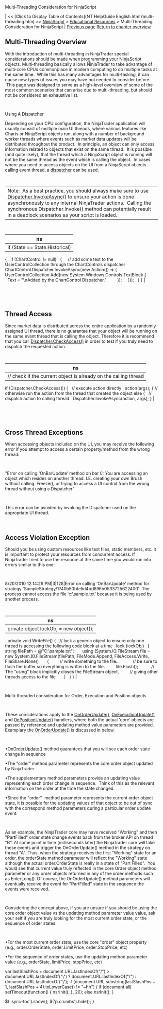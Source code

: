 ﻿










 


Multi-Threading Consideration for NinjaScript







| &lt;&lt; [Click to Display Table of Contents](NT HelpGuide English.html?multi-threading.htm) &gt;&gt;
 [NinjaScript](ninjascript.htm) &gt; [Educational Resources](educational_resources.htm) &gt;
Multi-Threading Consideration for NinjaScript | [Previous page](historical_order_backfill_logic.htm)
[Return to chapter overview](educational_resources.htm)










Multi-Threading Overview
------------------------


With the introduction of multi-threading in NinjaTrader special considerations should be made when programming your NinjaScript objects. Multi-threading basically allows NinjaTrader to take advantage of multi-core CPUs commonplace in modern computing to do multiple tasks at the same time.  While this has many advantages for multi-tasking, it can cause new types of issues you may have not needed to consider before.  This page was designed to serve as a high-level overview of some of the most common scenarios that can arise due to multi-threading, but should not be considered an exhaustive list.  


 


Using A Dispatcher


Depending on your CPU configuration, the NinjaTrader application will usually consist of multiple main UI threads, where various features like Charts or NinjaScript objects run, along with a number of background worker threads where events such as market data updates will be distributed throughout the product.  In principle, an object can only access information related to objects that exist on the same thread.  It is possible (and quite likely), that the thread which a NinjaScript object is running will not be the same thread as the event which is calling the object.  In cases where you need to access objects on the UI from a NinjaScript objects calling event thread, a [dispatcher](https://msdn.microsoft.com/en-us/library/system.windows.threading.dispatcher(v=vs.110).aspx) can be used.


 




|  |
| --- |
| Note:  As a best practice, you should always make sure to use [Dispatcher.InvokeAsync()](https://msdn.microsoft.com/en-us/library/system.windows.threading.dispatcher.invokeasync(v=vs.110).aspx) to ensure your action is done asynchronously to any internal NinjaTrader actions.  Calling the synchronous Dispatcher.Invoke() method can potentially result in a deadlock scenarios as your script is loaded. |



 




| ns  |
| --- |
| if (State == State.Historical)
{
   if (ChartControl != null)
   {
     // add some text to the UserControlCollection through the ChartControls dispatcher
     ChartControl.Dispatcher.InvokeAsync(new Action(() =&gt; {
         UserControlCollection.Add(new System.Windows.Controls.TextBlock {
           Text = "\nAdded by the ChartControl Dispatcher."
         });
     }));
   }
} |



 


 


Thread Access
-------------


Since market data is distributed across the entire application by a randomly assigned UI thread, there is no guarantee that your object will be running on the same event thread that is calling the object. Therefore it is recommend that you call [Dispatcher.CheckAccess()](https://msdn.microsoft.com/en-us/library/system.windows.threading.dispatcher.checkaccess(v=vs.110).aspx) in order to test if you truly need to dispatch the requested action.


 




| ns  |
| --- |
| // check if the current object is already on the calling thread
if (Dispatcher.CheckAccess())
{
   // execute action directly
   action(args);
}
// otherwise run the action from the thread that created the object
else
{
   // dispatch action to calling thread
   Dispatcher.InvokeAsync(action, args);
} |



 


 


Cross Thread Exceptions
-----------------------


When accessing objects included on the UI, you may receive the following error if you attempt to access a certain property/method from the wrong thread:


 


"Error on calling 'OnBarUpdate' method on bar 0: You are accessing an object which resides on another thread. I.E. creating your own Brush without calling .Freeze(), or trying to access a UI control from the wrong thread without using a Dispatcher"


 


This error can be avoided by invoking the Dispatcher used on the appropriate UI thread.


 


Access Violation Exception
--------------------------


Should you be using custom resources like text files, static members, etc. it is important to protect your resources from concurrent access. If NinjaTrader tried to use the resource at the same time you would run into errors similar to this one:


 


8/20/2010 12:14:29 PM|3|128|Error on calling 'OnBarUpdate' method for strategy 'SampleStrategy/1740b50bfe5d4bd896b0533725622400': The process cannot access the file 'c:\sample.txt' because it is being used by another process.


 




| ns  |
| --- |
| private object lockObj = new object();
 
private void WriteFile()
{
   // lock a generic object to ensure only one thread is accessing the following code block at a time
   lock (lockObj)
   {
       string filePath = @"C:\sample.txt";
       using (System.IO.FileStream file = new System.IO.FileStream(filePath, FileMode.Append, FileAccess.Write, FileShare.None))
       {
         // write something to the file...
 
         // be sure to flush the buffer so everything is written to the file.
         file.Flush();
 
         // The "using" block implicitly closes the FileStream object,
         // giving other threads access to the file
       }
   }
} |



 


Multi-threaded consideration for Order, Execution and Position objects 


 


These considerations apply to the [OnOrderUpdate()](onorderupdate.htm), [OnExecutionUpdate()](onexecutionupdate.htm) and [OnPositionUpdate()](onpositionupdate.htm) handlers, where both the actual 'core' objects are passed by reference and updating method value parameters are provided. Examplary the [OnOrderUpdate()](onorderupdate.htm) is discussed in below.


 


•[OnOrderUpdate()](onorderupdate.htm) method guarantees that you will see each order state change in sequence 

•The "order" method parameter represents the core order object updated by NinjaTrader

•The supplementary method parameters provide an updating value representing each order change in sequence.  Think of this as the relevant information on the order at the time the state changed.

•Since the "order"  method parameter represents the current order object state, it is possible for the updating values of that object to be out of sync with the correspond method parameters during a particular order update event.

 


As an example, the NinjaTrader core may have received "Working" and then "PartFilled" order state change events back from the broker API on thread "B". At some point in time (milliseconds later) the NinjaTrader core will take these events and trigger the OnOrderUpdate() method in the strategy on thread "A". Thus, when the strategy receives the first "Working" state for an order, the orderState method parameter will reflect the "Working" state although the actual order.OrderState is really in a state of "Part Filled".  You would see that current value truly reflected in the core Order object method parameter or any order objects returned in any of the order methods such as EnterLong(). Of course, the OnOrderUpdate() method parameters will eventually receive the event for "PartFilled" state in the sequence the events were received. 


 


Considering the concept above, if you are unsure if you should be using the core order object value vs the updating method parameter value value, ask your self if you are truly looking for the most current order state, or the sequence of order states:


 


•For the most current order state, use the core "order" object property (e.g., order.OrderState, order.LimitPrice, order.StopPrice, etc)

•For the sequence of order states, use the updating method parameter value (e.g., orderState, limitPrice, stopPrice, etc)





 
 var lastSlashPos = document.URL.lastIndexOf("/") &gt; document.URL.lastIndexOf("\\") ? document.URL.lastIndexOf("/") : document.URL.lastIndexOf("\\");
 if (document.URL.substring(lastSlashPos + 1, lastSlashPos + 4).toLowerCase() != "~hh") {
 if (document.all) setTimeout(function() {
 nsrInit();
 }, 20);
 else nsrInit();
 }
 
 
 $('.sync-toc').show();
 $('p.crumbs').hide();
 }
 
 
 



